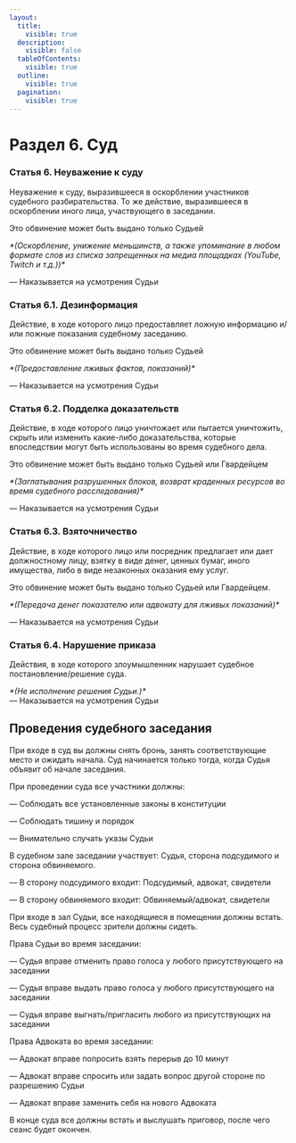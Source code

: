 ```yaml
---
layout:
  title:
    visible: true
  description:
    visible: false
  tableOfContents:
    visible: true
  outline:
    visible: true
  pagination:
    visible: true
---
```


# Раздел 6. Суд

### Статья 6. Неуважение к суду

Неуважение к суду, выразившееся в оскорблении участников судебного разбирательства. То же действие, выразившееся в оскорблении иного лица, участвующего в заседании.

Это обвинение может быть выдано только Судьей

_\*(Оскорбление, унижение меньшинств, а также упоминание в любом формате слов из списка запрещенных на медиа площадках (YouTube, Twitch и т.д.))\*_

&#x20;    —  Наказывается на усмотрения Судьи

### Статья 6.1. Дезинформация

Действие, в ходе которого лицо предоставляет ложную информацию и/или ложные показания судебному заседанию.

Это обвинение может быть выдано только Судьей

_\*(Предоставление лживых фактов, показаний)\*_

&#x20;    —  Наказывается на усмотрения Судьи

### Статья 6.2. Подделка доказательств

Действие, в ходе которого лицо уничтожает или пытается уничтожить, скрыть или изменить какие-либо доказательства, которые впоследствии могут быть использованы во время судебного дела.

Это обвинение может быть выдано только Судьей или Гвардейцем

_\*(Заглатывания разрушенных блоков, возврат краденных ресурсов во время судебного расследования)\*_

&#x20;    —  Наказывается на усмотрения Судьи

### Cтатья 6.3. Взяточничество

Действие, в ходе которого лицо или посредник предлагает или дает должностному лицу, взятку в виде денег, ценных бумаг, иного имущества, либо в виде незаконных оказания ему услуг.

Это обвинение может быть выдано только Судьей или Гвардейцем.

_\*(Передача денег показателю или адвокату для лживых показаний)\*_

&#x20;    —  Наказывается на усмотрения Судьи

### Статья 6.4. Нарушение приказа

Действия, в ходе которого злоумышленник нарушает судебное постановление/решение суда.

_\*(Не исполнение решения Судьи.)\*_\
&#x20;    —  Наказывается на усмотрения Судьи

## Проведения судебного заседания

При входе в суд вы должны снять бронь, занять соответствующие место и ожидать начала. Суд начинается только тогда, когда Судья объявит об начале заседания.

При проведении суда все участники должны:

&#x20;    —  Соблюдать все установленные законы в конституции

&#x20;    —  Соблюдать тишину и порядок

&#x20;    —  Внимательно случать указы Судьи

В судебном зале заседании участвует: Судья, сторона подсудимого и сторона обвиняемого.

&#x20;    —  В сторону подсудимого входит: Подсудимый, адвокат, свидетели

&#x20;    —  В сторону обвиняемого входит: Обвиняемый/адвокат, свидетели

При входе в зал Судьи, все находящиеся в помещении должны встать. Весь судебный процесс зрители должны сидеть.

Права Судьи во время заседании:

&#x20;    —  Судья вправе отменить право голоса у любого присутствующего на заседании

&#x20;    —  Судья вправе выдать право голоса у любого присутствующего на заседании

&#x20;    —  Судья вправе выгнать/пригласить любого из присутствующих на заседании

Права Адвоката во время заседании:

&#x20;    —  Адвокат вправе попросить взять перерыв до 10 минут

&#x20;    —  Адвокат вправе спросить или задать вопрос другой стороне по разрешению Судьи

&#x20;    —  Адвокат вправе заменить себя на нового Адвоката

В конце суда все должны встать и выслушать приговор, после чего сеанс будет окончен.
